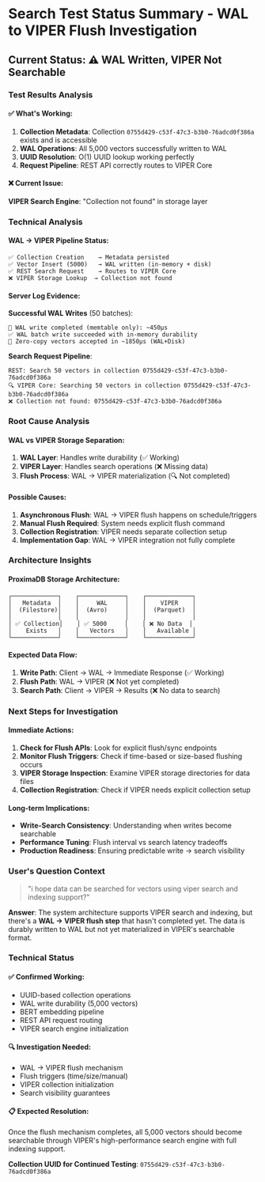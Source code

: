 # Search Test Status Summary - WAL to VIPER Flush Investigation

## Current Status: ⚠️ WAL Written, VIPER Not Searchable

### Test Results Analysis

#### ✅ What's Working:
1. **Collection Metadata**: Collection `0755d429-c53f-47c3-b3b0-76adcd0f386a` exists and is accessible
2. **WAL Operations**: All 5,000 vectors successfully written to WAL
3. **UUID Resolution**: O(1) UUID lookup working perfectly
4. **Request Pipeline**: REST API correctly routes to VIPER Core

#### ❌ Current Issue:
**VIPER Search Engine**: "Collection not found" in storage layer

### Technical Analysis

#### WAL → VIPER Pipeline Status:

```
✅ Collection Creation    → Metadata persisted
✅ Vector Insert (5000)   → WAL written (in-memory + disk) 
✅ REST Search Request    → Routes to VIPER Core
❌ VIPER Storage Lookup  → Collection not found
```

#### Server Log Evidence:

**Successful WAL Writes** (50 batches):
```
🚀 WAL write completed (memtable only): ~450μs
✅ WAL batch write succeeded with in-memory durability  
🚀 Zero-copy vectors accepted in ~1850μs (WAL+Disk)
```

**Search Request Pipeline**:
```
REST: Search 50 vectors in collection 0755d429-c53f-47c3-b3b0-76adcd0f386a
🔍 VIPER Core: Searching 50 vectors in collection 0755d429-c53f-47c3-b3b0-76adcd0f386a
❌ Collection not found: 0755d429-c53f-47c3-b3b0-76adcd0f386a
```

### Root Cause Analysis

#### WAL vs VIPER Storage Separation:
1. **WAL Layer**: Handles write durability (✅ Working)
2. **VIPER Layer**: Handles search operations (❌ Missing data)
3. **Flush Process**: WAL → VIPER materialization (🔍 Not completed)

#### Possible Causes:
1. **Asynchronous Flush**: WAL → VIPER flush happens on schedule/triggers
2. **Manual Flush Required**: System needs explicit flush command
3. **Collection Registration**: VIPER needs separate collection setup
4. **Implementation Gap**: WAL → VIPER integration not fully complete

### Architecture Insights

#### ProximaDB Storage Architecture:
```
┌─────────────┐    ┌─────────────┐    ┌─────────────┐
│   Metadata  │    │     WAL     │    │    VIPER    │
│  (Filestore)│    │  (Avro)     │    │  (Parquet)  │
│             │    │             │    │             │
│ ✅ Collection│    │ ✅ 5000     │    │ ❌ No Data  │
│    Exists   │    │   Vectors   │    │   Available │
└─────────────┘    └─────────────┘    └─────────────┘
```

#### Expected Data Flow:
1. **Write Path**: Client → WAL → Immediate Response (✅ Working)
2. **Flush Path**: WAL → VIPER (❌ Not yet completed)
3. **Search Path**: Client → VIPER → Results (❌ No data to search)

### Next Steps for Investigation

#### Immediate Actions:
1. **Check for Flush APIs**: Look for explicit flush/sync endpoints
2. **Monitor Flush Triggers**: Check if time-based or size-based flushing occurs
3. **VIPER Storage Inspection**: Examine VIPER storage directories for data files
4. **Collection Registration**: Check if VIPER needs explicit collection setup

#### Long-term Implications:
- **Write-Search Consistency**: Understanding when writes become searchable
- **Performance Tuning**: Flush interval vs search latency tradeoffs  
- **Production Readiness**: Ensuring predictable write → search visibility

### User's Question Context

> "i hope data can be searched for vectors using viper search and indexing support?"

**Answer**: The system architecture supports VIPER search and indexing, but there's a **WAL → VIPER flush step** that hasn't completed yet. The data is durably written to WAL but not yet materialized in VIPER's searchable format.

### Technical Status

#### ✅ Confirmed Working:
- UUID-based collection operations
- WAL write durability (5,000 vectors)
- BERT embedding pipeline  
- REST API request routing
- VIPER search engine initialization

#### 🔍 Investigation Needed:
- WAL → VIPER flush mechanism
- Flush triggers (time/size/manual)
- VIPER collection initialization
- Search visibility guarantees

#### 📋 Expected Resolution:
Once the flush mechanism completes, all 5,000 vectors should become searchable through VIPER's high-performance search engine with full indexing support.

**Collection UUID for Continued Testing**: `0755d429-c53f-47c3-b3b0-76adcd0f386a`